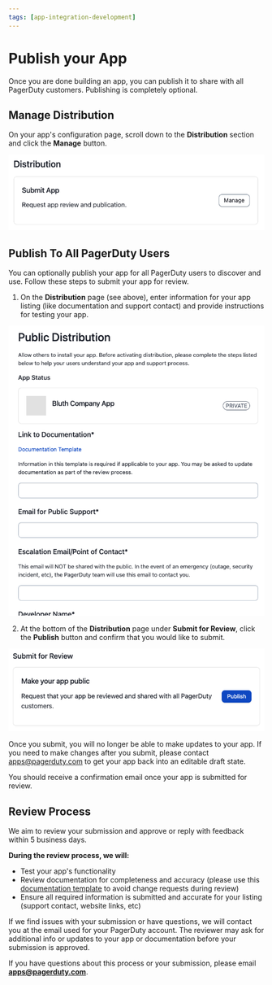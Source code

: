 ```yaml
---
tags: [app-integration-development]
---
```


# Publish your App

Once you are done building an app, you can publish it to share with all PagerDuty customers. Publishing is completely optional.

## Manage Distribution

On your app's configuration page, scroll down to the **Distribution** section and click the **Manage** button.

![Screenshot of app distribution management](../../assets/images/manage_distribution.png)

## Publish To All PagerDuty Users

You can optionally publish your app for all PagerDuty users to discover and use. Follow these steps to submit your app for review.

1. On the **Distribution** page (see above), enter information for your app listing (like documentation and support contact) and provide instructions for testing your app.

![Screenshot of app distribution management](../../assets/images/app-distribution-management.png)

2. At the bottom of the **Distribution** page under **Submit for Review**, click the **Publish** button and confirm that you would like to submit.

![Screenshot of app submit](../../assets/images/publish.png)

Once you submit, you will no longer be able to make updates to your app. If you need to make changes after you submit, please contact apps@pagerduty.com to get your app back into an editable draft state.

You should receive a confirmation email once your app is submitted for review.

## Review Process

We aim to review your submission and approve or reply with feedback within 5 business days.

**During the review process, we will:**
* Test your app's functionality
* Review documentation for completeness and accuracy (please use this [documentation template](https://github.com/PagerDuty/app-documentation-templates/blob/master/integration-guide-template.md) to avoid change requests during review)
* Ensure all required information is submitted and accurate for your listing (support contact, website links, etc)

If we find issues with your submission or have questions, we will contact you at the email used for your PagerDuty account. The reviewer may ask for additional info or updates to your app or documentation before your submission is approved.

If you have questions about this process or your submission, please email **apps@pagerduty.com**.

